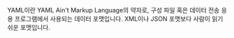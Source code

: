 YAML이란 YAML Ain't Markup Language의 약자로, 구성 파일 혹은 데이터 전송 응용 프로그램에서 사용되는 데이터 포맷입니다. XML이나 JSON 포맷보다 사람이 읽기 쉬운 포맷입니다.
